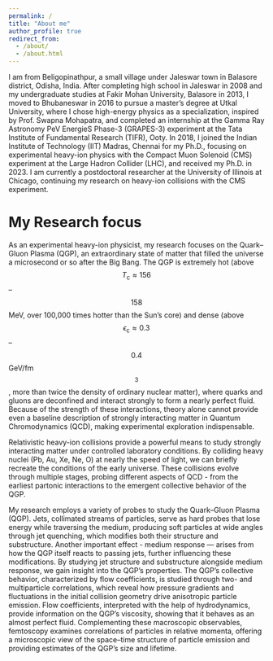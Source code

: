 ```yaml
---
permalink: /
title: "About me"
author_profile: true
redirect_from: 
  - /about/
  - /about.html
---
```


I am from Beligopinathpur, a small village under Jaleswar town in Balasore district, Odisha, India. After completing high school in Jaleswar in 2008 and my undergraduate studies at Fakir Mohan University, Balasore in 2013, I moved to Bhubaneswar in 2016 to pursue a master’s degree at Utkal University, where I chose high-energy physics as a specialization, inspired by Prof. Swapna Mohapatra, and completed an internship at the Gamma Ray Astronomy PeV EnergieS Phase-3 (GRAPES-3) experiment at the Tata Institute of Fundamental Research (TIFR), Ooty. In 2018, I joined the Indian Institute of Technology (IIT) Madras, Chennai for my Ph.D., focusing on experimental heavy-ion physics with the Compact Muon Solenoid (CMS) experiment at the Large Hadron Collider (LHC), and received my Ph.D. in 2023. I am currently a postdoctoral researcher at the University of Illinois at Chicago, continuing my research on heavy-ion collisions with the CMS experiment.

My Research focus
======

As an experimental heavy-ion physicist, my research focuses on the Quark–Gluon Plasma (QGP), an extraordinary state of matter that filled the universe a microsecond or so after the Big Bang. The QGP is extremely hot (above $$T_\text{c} \approx 156$$–$$158$$ MeV, over 100,000 times hotter than the Sun’s core) and dense (above $$\epsilon_\text{c} \approx 0.3$$–$$0.4$$ GeV/fm$$^{3}$$, more than twice the density of ordinary nuclear matter), where quarks and gluons are deconfined and interact strongly to form a nearly perfect fluid. Because of the strength of these interactions, theory alone cannot provide even a baseline description of strongly interacting matter in Quantum Chromodynamics (QCD), making experimental exploration indispensable.

Relativistic heavy-ion collisions provide a powerful means to study strongly interacting matter under controlled laboratory conditions. By colliding heavy nuclei (Pb, Au, Xe, Ne, O) at nearly the speed of light, we can briefly recreate the conditions of the early universe. These collisions evolve through multiple stages, probing different aspects of QCD - from the earliest partonic interactions to the emergent collective behavior of the QGP.

My research employs a variety of probes to study the Quark–Gluon Plasma (QGP). Jets, collimated streams of particles, serve as hard probes that lose energy while traversing the medium, producing soft particles at wide angles through jet quenching, which modifies both their structure and substructure. Another important effect - medium response — arises from how the QGP itself reacts to passing jets, further influencing these modifications. By studying jet structure and substructure alongside medium response, we gain insight into the QGP’s properties. The QGP’s collective behavior, characterized by flow coefficients, is studied through two- and multiparticle correlations, which reveal how pressure gradients and fluctuations in the initial collision geometry drive anisotropic particle emission. Flow coefficients, interpreted with the help of hydrodynamics, provide information on the QGP’s viscosity, showing that it behaves as an almost perfect fluid. Complementing these macroscopic observables, femtoscopy examines correlations of particles in relative momenta, offering a microscopic view of the space–time structure of particle emission and providing estimates of the QGP’s size and lifetime.